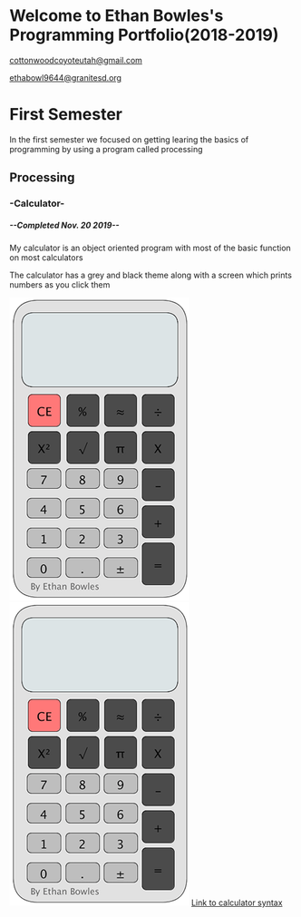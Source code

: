# Welcome to Ethan Bowles's Programming Portfolio(2018-2019)
cottonwoodcoyoteutah@gmail.com

ethabowl9644@granitesd.org
# First Semester
In the first semester we focused on getting learing the basics of programming by using a program called processing
## Processing
### -Calculator-
##### --Completed Nov. 20 2019--
My calculator is an object oriented program with most of the basic function on most calculators

The calculator has a grey and black theme along with a screen which prints numbers as you click them

![Calculator](https://github.com/ethanbowles03/2019ProgrammmingPortfolio/blob/master/Images/calc1.png?raw=true)
![Calculator Mockup](https://github.com/ethanbowles03/2019ProgrammmingPortfolio/blob/master/Images/calc1.png?raw=true)
[Link to calculator syntax](https://github.com/ethanbowles03/Programming-Portfolio/blob/master/Calc/calculatorApp.zip)
